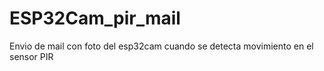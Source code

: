 # ESP32Cam_pir_mail
Envio de mail con foto del esp32cam cuando se detecta movimiento en el sensor PIR
